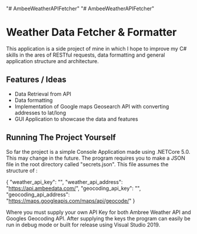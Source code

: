 "# AmbeeWeatherAPIFetcher" 
"# AmbeeWeatherAPIFetcher" 

<h1>Weather Data Fetcher & Formatter</h1>
<a>This application is a side project of mine in which I hope to improve my C#
skills in the ares of RESTful requests, data formatting and general application
structure and architecture.</a>

<h2>Features / Ideas</h2>
<ul>
<li>Data Retrieval from API</li>
<li>Data formatting</li>
<li>Implementation of Google maps Geosearch API with converting addresses to lat/long</li>
<li>GUI Application to showcase the data and features</li>
</ul>

<h2>Running The Project Yourself</h2>
<a>So far the project is a simple Console Application made using .NETCore 5.0.
This may change in the future. The program requires you to make a JSON file in
the root directory called "secrets.json". This file assumes the structure of :

{
  "weather_api_key": "",
  "weather_api_address": "https://api.ambeedata.com/",
  "geocoding_api_key": "",
  "geocoding_api_address": "https://maps.googleapis.com/maps/api/geocode/"
}

Where you must supply your own API Key for both Ambree Weather API and
Googles Geocoding API. After supplying the keys the program can easily be run
in debug mode or built for release using Visual Studio 2019.
